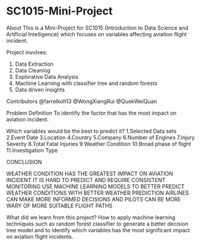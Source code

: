 # SC1015-Mini-Project
 
About
This is a Mini-Project for SC1015 (Introduction to Data Science and Artificial Intelligence) which focuses on variables affecting aviation flight incident.  

Project involves:
1. Data Extraction
2. Data Cleaning
3. Explorative Data Analysis
4. Machine Learning with classifier tree and random forests
5. Data driven insights

Contributors
@farrelkoh13
@WongXiangRui
@QuekWeiQuan

Problem Definition
To identify the factor that has the most impact on aviation incident.

Which variables would be the best to predict it?
1.Selected Data sets
2.Event Date
3.Location
4.Country
5.Company
6.Number of Engines
7.Injury Severity
8.Total Fatal Injuries
9.Weather Condition
10.Broad phase of flight
11.Investigation Type

CONCLUSION

WEATHER CONDITION HAS THE GREATEST IMPACT ON AVIATION INCIDENT
IT IS HARD TO PREDICT AND REQUIRE CONSISTENT MONITORING USE MACHINE LEARNING MODELS TO BETTER PREDICT WEATHER CONDITIONS
WITH BETTER WEATHER PREDICTION AIRLINES CAN MAKE MORE INFORMED DECISIONS AND PILOTS CAN BE MORE WARY OF MORE SUITABLE FLIGHT PATHS

What did we learn from this project?
How to apply machine learning techniques such as random forest classifier to generate a better decision tree model and to identify which variables has the most significant impact on aviation flight incidents.
